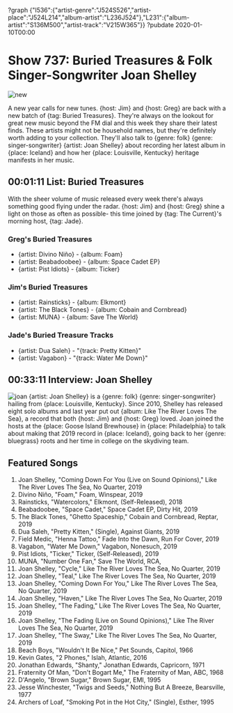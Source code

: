 ?graph {"I536":{"artist-genre":"J524S526","artist-place":"J524L214","album-artist":"L236J524"},"L231":{"album-artist":"S136M500","artist-track":"V215W365"}}
?pubdate 2020-01-10T00:00

# Show 737: Buried Treasures & Folk Singer-Songwriter Joan Shelley

![new](//static.soundopinions.org/images/2020/bt2020.jpg)

A new year calls for new tunes. {host: Jim} and {host: Greg} are back with a new batch of {tag: Buried Treasures}. They're always on the lookout for great new music beyond the FM dial and this week they share their latest finds. These artists might not be household names, but they're definitely worth adding to your collection. They'll also talk to {genre: folk} {genre: singer-songwriter} {artist: Joan Shelley} about recording her latest album in {place: Iceland} and how her {place: Louisville, Kentucky} heritage manifests in her music.

## 00:01:11 List: Buried Treasures
With the sheer volume of music released every week there's always something good flying under the radar. {host: Jim} and {host: Greg} shine a light on those as often as possible- this time joined by {tag: The Current}'s morning host, {tag: Jade}. 

### Greg's Buried Treasures
- {artist: Divino Niño} - {album: Foam}
- {artist: Beabadoobee} - {album: Space Cadet EP}
- {artist: Pist Idiots} - {album: Ticker}

### Jim's Buried Treasures
- {artist: Rainsticks} - {album: Elkmont}
- {artist: The Black Tones} - {album: Cobain and Cornbread}
- {artist: MUNA} - {album: Save The World}

### Jade's Buried Treasure Tracks
- {artist: Dua Saleh} - "{track: Pretty Kitten}" 
- {artist: Vagabon} - "{track: Water Me Down}"

## 00:33:11 Interview: Joan Shelley
![joan](//static.soundopinions.org/images/2020/joan.JPG)
{artist: Joan Shelley} is a {genre: folk} {genre: singer-songwriter} hailing from {place: Louisville, Kentucky}. Since 2010, Shelley has released eight solo albums and last year put out {album: Like The River Loves The Sea}, a record that both {host: Jim} and {host: Greg} loved. Joan joined the hosts at the {place: Goose Island Brewhouse} in {place: Philadelphia} to talk about making that 2019 record in {place: Iceland}, going back to her {genre: bluegrass} roots and her time in college on the skydiving team.



## Featured Songs
1. Joan Shelley, "Coming Down For You (Live on Sound Opinions)," Like The River Loves The Sea, No Quarter, 2019
1. Divino Niño, "Foam," Foam, Winspear, 2019
1. Rainsticks, "Watercolors," Elkmont, (Self-Released), 2018
1. Beabadoobee, "Space Cadet," Space Cadet EP, Dirty Hit, 2019
1. The Black Tones, "Ghetto Spaceship," Cobain and Cornbread, Reptar, 2019
1. Dua Saleh, "Pretty Kitten," (Single), Against Giants, 2019
1. Field Medic, "Henna Tattoo," Fade Into the Dawn, Run For Cover, 2019
1. Vagabon, "Water Me Down," Vagabon, Nonesuch, 2019
1. Pist Idiots, "Ticker," Ticker, (Self-Released), 2019
1. MUNA, "Number One Fan," Save The World, RCA, 
1. Joan Shelley, "Cycle," Like The River Loves The Sea, No Quarter, 2019
1. Joan Shelley, "Teal," Like The River Loves The Sea, No Quarter, 2019
1. Joan Shelley, "Coming Down For You," Like The River Loves The Sea, No Quarter, 2019
1. Joan Shelley, "Haven," Like The River Loves The Sea, No Quarter, 2019
1. Joan Shelley, "The Fading," Like The River Loves The Sea, No Quarter, 2019
1. Joan Shelley, "The Fading (Live on Sound Opinions)," Like The River Loves The Sea, No Quarter, 2019
1. Joan Shelley, "The Sway," Like The River Loves The Sea, No Quarter, 2019
1. Beach Boys, "Wouldn't It Be Nice," Pet Sounds, Capitol, 1966
1. Kevin Gates, "2 Phones," Islah, Atlantic, 2016
1. Jonathan Edwards, "Shanty," Jonathan Edwards, Capricorn, 1971
1. Fraternity Of Man, "Don't Bogart Me," The Fraternity of Man, ABC, 1968
1. D'Angelo, "Brown Sugar," Brown Sugar, EMI, 1995
1. Jesse Winchester, "Twigs and Seeds," Nothing But A Breeze, Bearsville, 1977
1. Archers of Loaf, "Smoking Pot in the Hot City," (Single), Esther, 1995
